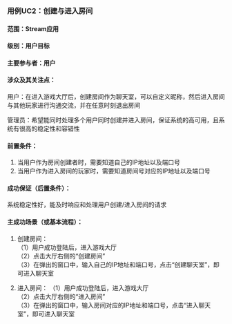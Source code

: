### 用例UC2：创建与进入房间  

#### 范围：Stream应用

#### 级别：用户目标

#### 主要参与者：用户

#### 涉众及其关注点：  

用户：在进入游戏大厅后，创建房间作为聊天室，可以自定义昵称，然后进入房间与其他玩家进行沟通交流，并在任意时刻退出房间  

管理员：希望能同时处理多个用户同时创建并进入房间，保证系统的高可用，且系统有很高的稳定性和容错性  

#### 前置条件：
1. 当用户作为房间创建者时，需要知道自己的IP地址以及端口号
2. 当用户作为进入房间的玩家时，需要知道房间号对应的IP地址以及端口号  
   
#### 成功保证（后置条件）：  
系统稳定性好，能及时响应和处理用户创建/进入房间的请求  

#### 主成功场景（或基本流程）：  
1. 创建房间：  
（1）用户成功登陆后，进入游戏大厅  
（2）点击大厅右侧的“创建房间”  
（3）在弹出的窗口中，输入自己的IP地址和端口号，点击“创建聊天室”，即可进入聊天室   

2. 进入房间：
（1）用户成功登陆后，进入游戏大厅  
（2）点击大厅右侧的“进入房间”  
（3）在弹出的窗口中，输入房间对应的IP地址和端口号，点击“进入聊天室”，即可进入聊天室